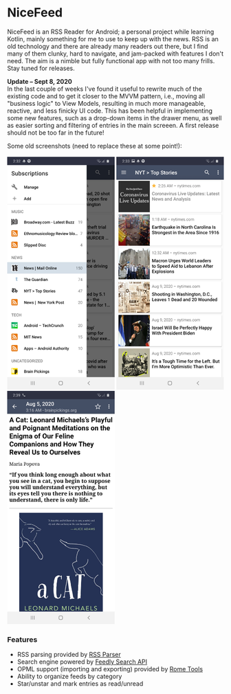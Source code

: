 # NiceFeed
NiceFeed is an RSS Reader for Android; a personal project while learning Kotlin, mainly something for me to use to keep up with the news. RSS is an old technology and there are already many readers out there, but I find many of them clunky, hard to navigate, and jam-packed with features I don't need. The aim is a nimble but fully functional app with not too many frills. Stay tuned for releases.

<b>Update – Sept 8, 2020</b><br>
In the last couple of weeks I've found it useful to rewrite much of the existing code and to get it closer to the MVVM pattern, i.e., moving all "business logic" to View Models, resulting in much more manageable, reactive, and less finicky UI code. This has been helpful in implementing some new features, such as a drop-down items in the drawer menu, as well as easier sorting and filtering of entries in the main screeen. A first release should not be too far in the future!<br>

Some old screenshots (need to replace these at some point!):<br><br>
<img width="250" src="Screenshot_20200810-023234_NiceFeed.jpg"> <img width="250" src="Screenshot_20200810-023326_NiceFeed.jpg"> <img width="250" src="Screenshot_20200810-023921_NiceFeed.jpg">

<h3>Features</h3>
<ul>
  <li>RSS parsing provided by <a href="https://github.com/prof18/RSS-Parser">RSS Parser</a></li>
  <li>Search engine powered by <a href="https://developer.feedly.com/v3/search/">Feedly Search API</a></li>
  <li>OPML support (importing and exporting) provided by <a href="https://github.com/rometools/rome">Rome Tools</a>
  <li>Ability to organize feeds by category</li>
  <li>Star/unstar and mark entries as read/unread</li>
</ul>
